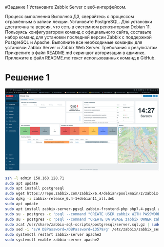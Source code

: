 #Задание 1
Установите Zabbix Server с веб-интерфейсом.

Процесс выполнения
Выполняя ДЗ, сверяйтесь с процессом отражённым в записи лекции.
Установите PostgreSQL. Для установки достаточна та версия, что есть в системном репозитороии Debian 11.
Пользуясь конфигуратором команд с официального сайта, составьте набор команд для установки последней версии Zabbix с поддержкой PostgreSQL и Apache.
Выполните все необходимые команды для установки Zabbix Server и Zabbix Web Server.
Требования к результатам
Прикрепите в файл README.md скриншот авторизации в админке.
Приложите в файл README.md текст использованных команд в GitHub.

# Решение 1

![alt text](https://github.com/llenar/netology-gitlab-hw/blob/main/Scr1-1.png)

``` bash
ssh -l admin 158.160.128.71
sudo apt update
sudo apt install postgresql
sudo wget https://repo.zabbix.com/zabbix/6.4/debian/pool/main/z/zabbix-release/zabbix-release_6.4-1+debian11_all.deb
sudo dpkg -i zabbix-release_6.4-1+debian11_all.deb
sudo apt update
sudo apt install zabbix-server-pgsql zabbix-frontend-php php7.4-pgsql zabbix-apache-conf zabbix-sql-scripts
sudo su - postgres -c 'psql --command "CREATE USER zabbix WITH PASSWORD '\'13579\'';"'
sudo su - postgres -c 'psql --command "CREATE DATABASE zabbix OWNER zabbix;"'
sudo zcat /usr/share/zabbix-sql-scripts/postgresql/server.sql.gz | sudo -u zabbix psql zabbix
sudo sed -i 's/# DBPassword=/DBPassword=13579/g' /etc/zabbix/zabbix_server.conf
sudo systemctl restart zabbix-server apache2
sudo systemctl enable zabbix-server apache2

```
#
